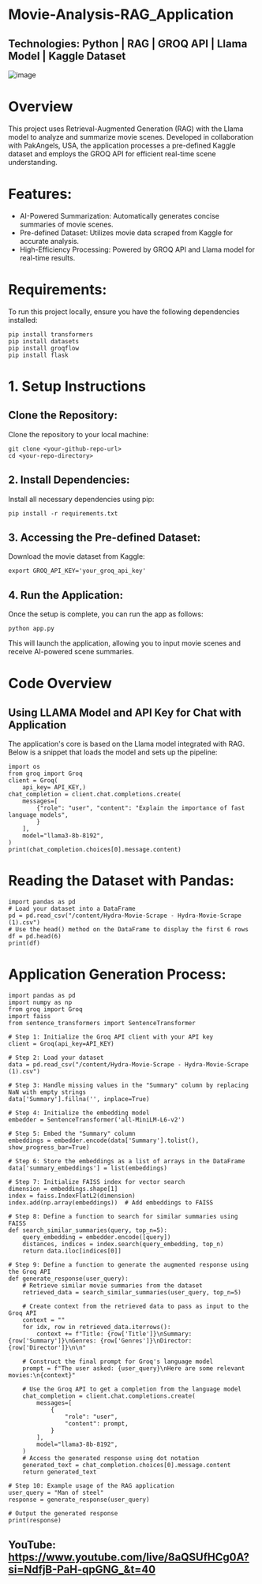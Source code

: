 # Movie-Analysis-RAG_Application
## Technologies: Python | RAG | GROQ API | Llama Model | Kaggle Dataset
![image](https://github.com/user-attachments/assets/e52c9c8a-9ebd-40d7-9d78-ea33d276ca40)

# Overview
This project uses Retrieval-Augmented Generation (RAG) with the Llama model to analyze and summarize movie scenes. Developed in collaboration with PakAngels, USA, the application processes a pre-defined Kaggle dataset and employs the GROQ API for efficient real-time scene understanding.
# Features:
- AI-Powered Summarization: Automatically generates concise summaries of movie scenes.
- Pre-defined Dataset: Utilizes movie data scraped from Kaggle for accurate analysis.
- High-Efficiency Processing: Powered by GROQ API and Llama model for real-time results.
# Requirements:
To run this project locally, ensure you have the following dependencies installed:
```code
pip install transformers
pip install datasets
pip install groqflow
pip install flask
```
# 1. Setup Instructions
## Clone the Repository:
Clone the repository to your local machine:
```code
git clone <your-github-repo-url>
cd <your-repo-directory>
```
## 2. Install Dependencies:
Install all necessary dependencies using pip:
```code
pip install -r requirements.txt
```
## 3. Accessing the Pre-defined Dataset:
Download the movie dataset from Kaggle:

```code
export GROQ_API_KEY='your_groq_api_key'
```
## 4. Run the Application:
Once the setup is complete, you can run the app as follows:
```code
python app.py
```
This will launch the application, allowing you to input movie scenes and receive AI-powered scene summaries.
# Code Overview
## Using  **LLAMA Model**  and  **API Key**  for Chat with Application
The application's core is based on the Llama model integrated with RAG. Below is a snippet that loads the model and sets up the pipeline:
```code
import os
from groq import Groq
client = Groq(
    api_key= API_KEY,)
chat_completion = client.chat.completions.create(
    messages=[
        {"role": "user", "content": "Explain the importance of fast language models",
        }
    ],
    model="llama3-8b-8192",
)
print(chat_completion.choices[0].message.content)
```
# Reading the Dataset with Pandas:
```code
import pandas as pd
# Load your dataset into a DataFrame
pd = pd.read_csv("/content/Hydra-Movie-Scrape - Hydra-Movie-Scrape (1).csv")
# Use the head() method on the DataFrame to display the first 6 rows
df = pd.head(6)
print(df)
```
# Application Generation Process:
```code
import pandas as pd
import numpy as np
from groq import Groq
import faiss
from sentence_transformers import SentenceTransformer

# Step 1: Initialize the Groq API client with your API key
client = Groq(api_key=API_KEY)

# Step 2: Load your dataset
data = pd.read_csv("/content/Hydra-Movie-Scrape - Hydra-Movie-Scrape (1).csv")

# Step 3: Handle missing values in the "Summary" column by replacing NaN with empty strings
data['Summary'].fillna('', inplace=True)

# Step 4: Initialize the embedding model
embedder = SentenceTransformer('all-MiniLM-L6-v2')

# Step 5: Embed the "Summary" column
embeddings = embedder.encode(data['Summary'].tolist(), show_progress_bar=True)

# Step 6: Store the embeddings as a list of arrays in the DataFrame
data['summary_embeddings'] = list(embeddings)

# Step 7: Initialize FAISS index for vector search
dimension = embeddings.shape[1]
index = faiss.IndexFlatL2(dimension)
index.add(np.array(embeddings))  # Add embeddings to FAISS

# Step 8: Define a function to search for similar summaries using FAISS
def search_similar_summaries(query, top_n=5):
    query_embedding = embedder.encode([query])
    distances, indices = index.search(query_embedding, top_n)
    return data.iloc[indices[0]]

# Step 9: Define a function to generate the augmented response using the Groq API
def generate_response(user_query):
    # Retrieve similar movie summaries from the dataset
    retrieved_data = search_similar_summaries(user_query, top_n=5)

    # Create context from the retrieved data to pass as input to the Groq API
    context = ""
    for idx, row in retrieved_data.iterrows():
        context += f"Title: {row['Title']}\nSummary: {row['Summary']}\nGenres: {row['Genres']}\nDirector: {row['Director']}\n\n"

    # Construct the final prompt for Groq's language model
    prompt = f"The user asked: {user_query}\nHere are some relevant movies:\n{context}"

    # Use the Groq API to get a completion from the language model
    chat_completion = client.chat.completions.create(
        messages=[
            {
                "role": "user",
                "content": prompt,
            }
        ],
        model="llama3-8b-8192",
    )
    # Access the generated response using dot notation
    generated_text = chat_completion.choices[0].message.content
    return generated_text

# Step 10: Example usage of the RAG application
user_query = "Man of steel"
response = generate_response(user_query)

# Output the generated response
print(response)
```
## YouTube: https://www.youtube.com/live/8aQSUfHCg0A?si=NdfjB-PaH-qpGNG_&t=40
